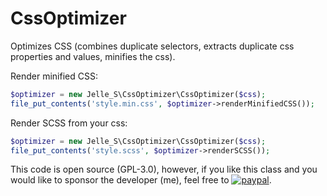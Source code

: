 # CssOptimizer
Optimizes CSS (combines duplicate selectors, extracts duplicate css properties and values, minifies the css).

Render minified CSS:
```php
$optimizer = new Jelle_S\CssOptimizer\CssOptimizer($css);
file_put_contents('style.min.css', $optimizer->renderMinifiedCSS());
```
Render SCSS from your css:
```php
$optimizer = new Jelle_S\CssOptimizer\CssOptimizer($css);
file_put_contents('style.scss', $optimizer->renderSCSS());
```
This code is open source (GPL-3.0), however, if you like this class and you would like to sponsor the developer (me), feel free to [![paypal](https://www.paypalobjects.com/en_US/i/btn/btn_donate_SM.gif)](https://www.paypal.com/cgi-bin/webscr?cmd=_s-xclick&hosted_button_id=SURHFUCG6B3F8).
